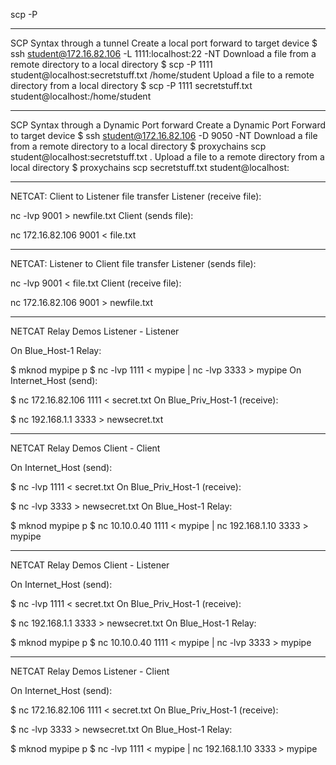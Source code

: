 scp -P

----------------------------------------------------------------------------------------------------
SCP Syntax through a tunnel
Create a local port forward to target device
$ ssh student@172.16.82.106 -L 1111:localhost:22 -NT
Download a file from a remote directory to a local directory
$ scp -P 1111 student@localhost:secretstuff.txt /home/student
Upload a file to a remote directory from a local directory
$ scp -P 1111 secretstuff.txt student@localhost:/home/student

----------------------------------------------------------------------------------------------------
SCP Syntax through a Dynamic Port forward
Create a Dynamic Port Forward to target device
$ ssh student@172.16.82.106 -D 9050 -NT
Download a file from a remote directory to a local directory
$ proxychains scp student@localhost:secretstuff.txt .
Upload a file to a remote directory from a local directory
$ proxychains scp secretstuff.txt student@localhost:

----------------------------------------------------------------------------------------------------
NETCAT: Client to Listener file transfer
Listener (receive file):

nc -lvp 9001 > newfile.txt
Client (sends file):

nc 172.16.82.106 9001 < file.txt

----------------------------------------------------------------------------------------------------
NETCAT: Listener to Client file transfer
Listener (sends file):

nc -lvp 9001 < file.txt
Client (receive file):

nc 172.16.82.106 9001 > newfile.txt

----------------------------------------------------------------------------------------------------
NETCAT Relay Demos
Listener - Listener

On Blue_Host-1 Relay:

$ mknod mypipe p
$ nc -lvp 1111 < mypipe | nc -lvp 3333 > mypipe
On Internet_Host (send):

$ nc 172.16.82.106 1111 < secret.txt
On Blue_Priv_Host-1 (receive):

$ nc 192.168.1.1 3333 > newsecret.txt

----------------------------------------------------------------------------------------------------
NETCAT Relay Demos
Client - Client

On Internet_Host (send):

$ nc -lvp 1111 < secret.txt
On Blue_Priv_Host-1 (receive):

$ nc -lvp 3333 > newsecret.txt
On Blue_Host-1 Relay:

$ mknod mypipe p
$ nc 10.10.0.40 1111 < mypipe | nc 192.168.1.10 3333 > mypipe

----------------------------------------------------------------------------------------------------
NETCAT Relay Demos
Client - Listener

On Internet_Host (send):

$ nc -lvp 1111 < secret.txt
On Blue_Priv_Host-1 (receive):

$ nc 192.168.1.1 3333 > newsecret.txt
On Blue_Host-1 Relay:

$ mknod mypipe p
$ nc 10.10.0.40 1111 < mypipe | nc -lvp 3333 > mypipe

----------------------------------------------------------------------------------------------------
NETCAT Relay Demos
Listener - Client

On Internet_Host (send):

$ nc 172.16.82.106 1111 < secret.txt
On Blue_Priv_Host-1 (receive):

$ nc -lvp 3333 > newsecret.txt
On Blue_Host-1 Relay:

$ mknod mypipe p
$ nc -lvp 1111 < mypipe | nc 192.168.1.10 3333 > mypipe


